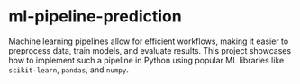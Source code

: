 # ml-pipeline-prediction
Machine learning pipelines allow for efficient workflows, making it easier to preprocess data, train models, and evaluate results. This project showcases how to implement such a pipeline in Python using popular ML libraries like `scikit-learn`, `pandas`, and `numpy`.
